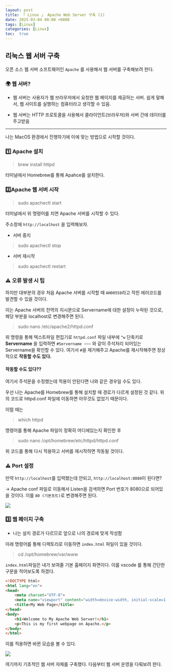 ```yaml
---
layout: post
title: 「 Linux 」 Apache Web Server 구축 (1)
date: 2025-03-04 00:00 +0800
tags: [Linux]
categories: [Linux]
toc:  true
---
```


## 리눅스 웹 서버 구축
오픈 소스 웹 서버 소프트웨어인 `Apache` 를 사용해서 웹 서버를 구축해보려 한다.
<!--more-->

### 🌍 웹 서버?
- 웹 서버는 사용자가 웹 브라우저에서 요청한 웹 페이지를 제공하는 서버. 쉽게 말해서, 웹 사이트를 실행하는 컴퓨터라고 생각할 수 있음. 

- 웹 서버는 HTTP 프로토콜을 사용해서 클라이언트(브라우저)와 서버 간에 데이터를 주고받음

---

나는 MacOS 환경에서 진행하기에 이에 맞는 방법으로 시작할 것이다.

### 1️⃣ Apache 설치
> brew install httpd

터미널에서 Homebrew를  통해 Apahce를 설치한다.

### 2️⃣Apache 웹 서버 시작
> sudo apachectl start

터미널에서 위 명령어를 치면 Apache 서버를 시작할 수 있다.

주소창에 `http://localhost` 을 입력해보자.

- 서버 중지
> sudo apachectl stop

- 서버 재시작
> sudo apachectl restart

### ⚠️ 오류 발생 시 팁
하지만 대부분의 경우 처음 Apache 서버를 시작할 때 `AH00558`라고 적힌 에러코드를 발견할 수 있을 것이다.

이는 Apache 서버의 전역의 지시문으로 Servername에 대한 설정이 누락된 것으로, 해당 부분을 localhost로 변경해주면 된다.

> sudo nano /etc/apache2/httpd.conf

위 명령을 통해 텍스트파일 편집기로 `httpd.conf` 파일 내부에 `^w` 단축키로 **Servername** 을 입력하면 `#Servername ~~~` 와 같이 주석처리 되어있는 Servername을 확인할 수 있다. 여기서 `#`을 제거해주고 
Apache를 재시작해주면 정상적으로 **작동할 수도 있다.**

#### 작동할 수도 있다??
여기서 주석문을 수정했는데 적용이 안된다면 나와 같은 경우일 수도 있다. 

우선 나는 Apache를 Homebrew를 통해 설치할 때 경로가 다르게 설정된 것 같다. 위의 코드로 httpd.conf 파일에 이동하면 아무것도 없었기 때문이다. 

이럴 때는
>which httpd

명령어를 통해 Apache 파일이 정확히 어디에있는지 확인한 후 

>sudo nano /opt/homebrew/etc/httpd/httpd.conf

위 코드를 통해 다시 적용하고 서버를 재시작하면 작동될 것이다.

### ⚠️ Port 설정

만약 `http://localhost`를 입력했는데 안되고, `http://localhost:8080`이 된다면? 

-> Apache conf 파일로 이동해서 Listen을 검색하면 Port 번호가 8080으로 되어있을 것이다. 이를 `80 (기본포트)`로 변경해주면 된다.

![](https://velog.velcdn.com/images/ghkdehs/post/46421195-4930-4d18-9962-4ce000873a55/image.png)



### 3️⃣ 웹 페이지 구축

* 나는 설치 경로가 다르므로 앞으로 나의 경로에 맞게 작성함

아래 명령어를 통해 디렉토리로 이동하면 `index.html` 파일이 있을 것이다.


> cd /opt/homebrew/var/www

`index.html`파일은 내가 보여줄 기본 홈페이지 화면이다. 이를 vscode 를 통해 간단한 구문을 적어보도록 하겠다.


```html
<!DOCTYPE html>
<html lang="en">
<head>
    <meta charset="UTF-8">
    <meta name="viewport" content="width=device-width, initial-scale=1.0">
    <title>My Web Page</title>
</head>
<body>
    <h1>Welcome to My Apache Web Server!</h1>
    <p>This is my first webpage on Apache.</p>
</body>
</html>
```
이를 적용하면 바뀐 모습을 볼 수 있다.

![](https://velog.velcdn.com/images/ghkdehs/post/45bb71ed-d9f0-41d7-bc0f-24ac536c4ae9/image.png)


여기까지 기초적인 웹 서버 자체를 구축했다. 
다음부터 웹 서버 운영을 다뤄보려 한다.
  
  